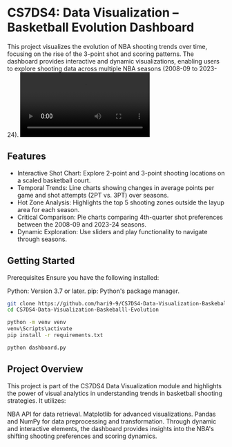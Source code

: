 # CS7DS4: Data Visualization – Basketball Evolution Dashboard
This project visualizes the evolution of NBA shooting trends over time, focusing on the rise of the 3-point shot and scoring patterns. The dashboard provides interactive and dynamic visualizations, enabling users to explore shooting data across multiple NBA seasons (2008-09 to 2023-24).
![Dashboard Demo](visdemo.webm)
## Features
 - Interactive Shot Chart: Explore 2-point and 3-point shooting locations on a scaled basketball court.
 - Temporal Trends: Line charts showing changes in average points per game and shot attempts (2PT vs. 3PT) over seasons.
 - Hot Zone Analysis: Highlights the top 5 shooting zones outside the layup area for each season.
 - Critical Comparison: Pie charts comparing 4th-quarter shot preferences between the 2008-09 and 2023-24 seasons.
 - Dynamic Exploration: Use sliders and play functionality to navigate through seasons.

## Getting Started
Prerequisites
Ensure you have the following installed:

Python: Version 3.7 or later.
pip: Python's package manager.
```bash
git clone https://github.com/hari9-9/CS7DS4-Data-Visualization-Baskeballl-Evolution.git
cd CS7DS4-Data-Visualization-Baskeballl-Evolution

python -m venv venv
venv\Scripts\activate
pip install -r requirements.txt

python dashboard.py
```


## Project Overview
This project is part of the CS7DS4 Data Visualization module and highlights the power of visual analytics in understanding trends in basketball shooting strategies. It utilizes:

NBA API for data retrieval.
Matplotlib for advanced visualizations.
Pandas and NumPy for data preprocessing and transformation.
Through dynamic and interactive elements, the dashboard provides insights into the NBA's shifting shooting preferences and scoring dynamics.